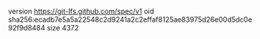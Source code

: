 version https://git-lfs.github.com/spec/v1
oid sha256:ecadb7e5a5a22548c2d9241a2c2effaf8125ae83975d26e00d5dc0e92f9d8484
size 4372
